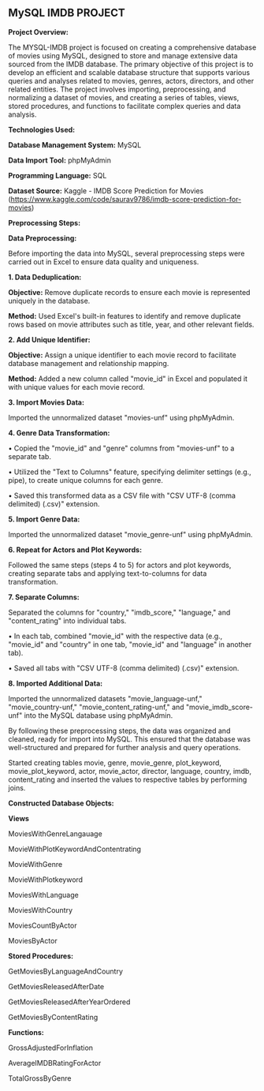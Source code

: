 ## MySQL IMDB PROJECT
**Project Overview:** 

The MYSQL-IMDB project is focused on creating a comprehensive database of movies using MySQL, designed to store and manage extensive data sourced from the IMDB database. The primary objective of this project is to develop an efficient and scalable database structure that supports various queries and analyses related to movies, genres, actors, directors, and other related entities. The project involves importing, preprocessing, and normalizing a dataset of movies, and creating a series of tables, views, stored procedures, and functions to facilitate complex queries and data analysis.

**Technologies Used:**

**Database Management System:** MySQL

**Data Import Tool:** phpMyAdmin

**Programming Language:** SQL

**Dataset Source:** Kaggle - IMDB Score Prediction for Movies (https://www.kaggle.com/code/saurav9786/imdb-score-prediction-for-movies)

**Preprocessing Steps:**

**Data Preprocessing:**

Before importing the data into MySQL, several preprocessing steps were carried out in Excel to ensure data quality and uniqueness.

**1. Data Deduplication:**

**Objective:** Remove duplicate records to ensure each movie is represented uniquely in the database.

**Method:** Used Excel's built-in features to identify and remove duplicate rows based on movie attributes such as title, year, and other relevant fields.

**2. Add Unique Identifier:**

**Objective:** Assign a unique identifier to each movie record to facilitate database management and relationship mapping.

**Method:** Added a new column called "movie_id" in Excel and populated it with unique values for each movie record.

**3. Import Movies Data:**

Imported the unnormalized dataset "movies-unf" using phpMyAdmin.

**4. Genre Data Transformation:**

• Copied the "movie_id" and "genre" columns from "movies-unf" to a separate tab. 

• Utilized the "Text to Columns" feature, specifying delimiter settings (e.g., pipe), to 
create unique columns for each genre. 

• Saved this transformed data as a CSV file with "CSV UTF-8 (comma delimited) 
(.csv)" extension. 

**5. Import Genre Data:**

Imported the unnormalized dataset "movie_genre-unf" using phpMyAdmin. 

**6. Repeat for Actors and Plot Keywords:**

Followed the same steps (steps 4 to 5) for actors and plot keywords, creating separate 
tabs and applying text-to-columns for data transformation.

**7. Separate Columns:**

 Separated the columns for "country," "imdb_score," "language," and "content_rating" 
into individual tabs.

• In each tab, combined "movie_id" with the respective data (e.g., "movie_id" and 
"country" in one tab, "movie_id" and "language" in another tab).

• Saved all tabs with "CSV UTF-8 (comma delimited) (.csv)" extension. 

**8. Imported Additional Data:**

Imported the unnormalized datasets "movie_language-unf," "movie_country-unf," 
"movie_content_rating-unf," and "movie_imdb_score-unf" into the MySQL database 
using phpMyAdmin.

By following these preprocessing steps, the data was organized and cleaned, ready for import into MySQL. This ensured that the database was well-structured and prepared for further analysis and query operations.

Started creating tables movie, genre, movie_genre, plot_keyword, movie_plot_keyword, actor, movie_actor, director, language, country, imdb, content_rating and inserted the values to respective tables by performing joins.

**Constructed Database Objects:**

**Views**

MoviesWithGenreLangauage

MovieWithPlotKeywordAndContentrating

MovieWithGenre

MovieWithPlotkeyword

MoviesWithLanguage

MoviesWithCountry

MoviesCountByActor

MoviesByActor

**Stored Procedures:**

GetMoviesByLanguageAndCountry

GetMoviesReleasedAfterDate

GetMoviesReleasedAfterYearOrdered

GetMoviesByContentRating

**Functions:**

GrossAdjustedForInflation

AverageIMDBRatingForActor

TotalGrossByGenre








